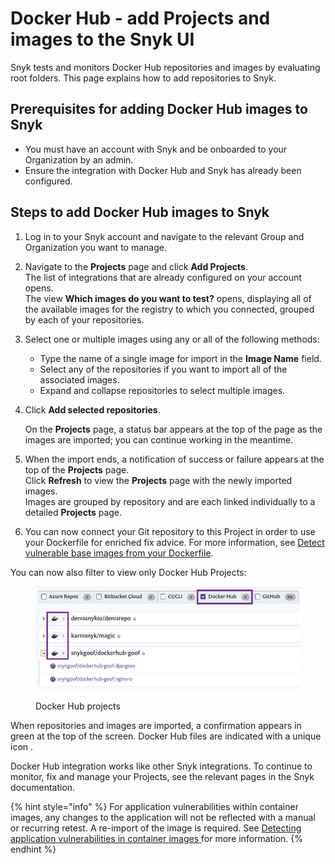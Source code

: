 # Docker Hub - add Projects and images to the Snyk UI

Snyk tests and monitors Docker Hub repositories and images by evaluating root folders. This page explains how to add repositories to Snyk.

## **Prerequisites for adding Docker Hub images to Snyk**

* You must have an account with Snyk and be onboarded to your Organization by an admin.
* Ensure the integration with Docker Hub and Snyk has already been configured.

## **Steps to add Docker Hub images to Snyk**

1. Log in to your Snyk account and navigate to the relevant Group and Organization you want to manage.
2. Navigate to the **Projects** page and click **Add Projects**.\
   The list of integrations that are already configured on your account opens.\
   The view **Which images do you want to test?** opens, displaying all of the available images for the registry to which you connected, grouped by each of your repositories.
3. Select one or multiple images using any or all of the following methods:
   * Type the name of a single image for import in the **Image Name** field.
   * Select any of the repositories if you want to import all of the associated images.
   * Expand and collapse repositories to select multiple images.
4.  Click **Add selected repositories**.

    On the **Projects** page, a status bar appears at the top of the page as the images are imported; you can continue working in the meantime.
5. When the import ends, a notification of success or failure appears at the top of the **Projects** page.\
   Click **Refresh** to view the **Projects** page with the newly imported images.\
   Images are grouped by repository and are each linked individually to a detailed **Projects** page.
6. You can now connect your Git repository to this Project in order to use your Dockerfile for enriched fix advice. For more information, see [Detect vulnerable base images from your Dockerfile](../../../scan-applications/snyk-container/scan-your-dockerfile/detect-vulnerable-base-images-from-your-dockerfile.md).

You can now also filter to view only Docker Hub Projects:

<figure><img src="../../../.gitbook/assets/uuid-ce306bb8-1d6d-c895-bdb5-3a7cd551977b-en (1) (1) (1) (1) (1) (1) (1) (1) (8) (7).png" alt="Docker Hub projects"><figcaption><p>Docker Hub projects</p></figcaption></figure>

When repositories and images are imported, a confirmation appears in green at the top of the screen. Docker Hub files are indicated with a unique icon .

Docker Hub integration works like other Snyk integrations. To continue to monitor, fix and manage your Projects, see the relevant pages in the Snyk documentation.

{% hint style="info" %}
For application vulnerabilities within container images, any changes to the application will not be reflected with a manual or recurring retest. A re-import of the image is required. See [Detecting application vulnerabilities in container images ](../../../scan-applications/snyk-container/use-snyk-container/detect-application-vulnerabilities-in-container-images.md)for more information.
{% endhint %}
